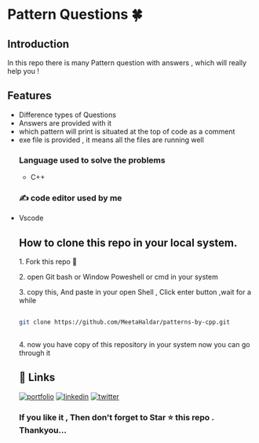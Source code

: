 <h1> Pattern Questions 🍀</h1>
<h2> Introduction</h2>
<p> In this repo there is many Pattern question with answers , which will really help you ! </p>

<h2>Features </h2>
<ul>
  <li> Difference types of Questions </li>
  <li> Answers are provided with it</li>
  <li> which pattern will print is situated at the top of code as a comment </li>
  <li> exe file is provided , it means all the files are running well </li>
  
  <h3>Language used to solve the problems </h3>
 
  <ul><li>C++</li></ul>
  
  <h3>✍ code editor used by me  </h3>
  <li> Vscode</li>
  
  
  <h2> How to clone this repo in your local system. </h2>
  <p> 1. Fork this repo 📌</p> 
  <p> 2. open Git bash or Window Poweshell or cmd in your system  </p>
  <p> 3. copy this, And  paste in your open Shell , Click enter button ,wait for a while </p>
  
 ```bash
  
git clone https://github.com/MeetaHaldar/patterns-by-cpp.git 
  
 ```
  
 
  
  <p> 4. now you have copy of this repository in your system now you can go through it </p>
  
  
## 🔗 Links
[![portfolio](https://img.shields.io/badge/my_portfolio-000?style=for-the-badge&logo=ko-fi&logoColor=white)](https://meeta.dns.army/)
[![linkedin](https://img.shields.io/badge/linkedin-0A66C2?style=for-the-badge&logo=linkedin&logoColor=white)](https://www.linkedin.com/in/meeta-haldar-601b41203/?locale=en_US)
[![twitter](https://img.shields.io/badge/twitter-1DA1F2?style=for-the-badge&logo=twitter&logoColor=white)](https://twitter.com/Meeta_boss)

  
  <h3> If you like it , Then don't forget to Star ⭐ this repo . Thankyou... </h3>
